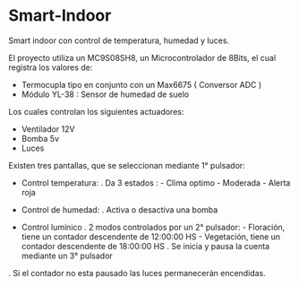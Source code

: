 # Smart-Indoor
Smart indoor con control de temperatura, humedad y luces.

El proyecto utiliza un MC9S08SH8, un Microcontrolador de 8Bits, el cual registra los valores de:

- Termocupla tipo en conjunto con un Max6675 ( Conversor ADC )
- Módulo YL-38 : Sensor de humedad de suelo

Los cuales controlan los siguientes actuadores:

- Ventilador 12V
- Bomba 5v
- Luces

Existen tres pantallas, que se seleccionan mediante 1° pulsador:

- Control temperatura:
. Da 3 estados :  - Clima optimo
                  - Moderada
                  - Alerta roja

- Control de humedad:
. Activa o desactiva una bomba

- Control lumínico
. 2 modos controlados por un 2° pulsador: - Floración, tiene un contador descendente de 12:00:00 HS
                                       - Vegetación, tiene un contador descendente de 18:00:00 HS
. Se inicia y pausa la cuenta mediante un 3° pulsador

. Si el contador no esta pausado las luces permanecerán encendidas.
                                       


